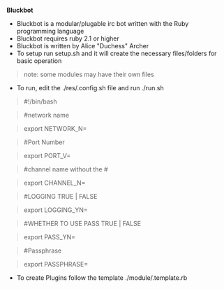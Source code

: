 **Bluckbot**

- Bluckbot is a modular/plugable irc bot written with the Ruby programming language
- Bluckbot requires ruby 2.1 or higher
- Bluckbot is written by Alice "Duchess" Archer
- To setup run setup.sh and it will create the necessary files/folders for basic operation

>note: some modules may have their own files

- To run, edit the ./res/.config.sh file and run ./run.sh

>\#!/bin/bash

>\#network name

>export NETWORK_N=

>\#Port Number

>export PORT_V=

>\#channel name without the #

>export CHANNEL_N=

>\#LOGGING TRUE | FALSE

>export LOGGING_YN=

>\#WHETHER TO USE PASS TRUE | FALSE

>export PASS_YN=

>\#Passphrase

>export PASSPHRASE=

- To create Plugins follow the template ./module/.template.rb
